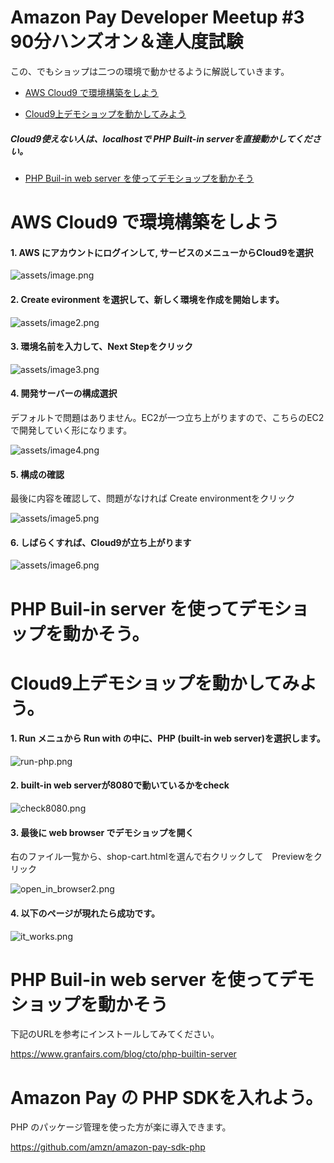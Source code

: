 # Amazon Pay Developer Meetup #3 90分ハンズオン＆達人度試験

この、でもショップは二つの環境で動かせるように解説していきます。


- [AWS Cloud9 で環境構築をしよう](#aws-cloud9-で環境構築をしよう)

- [Cloud9上デモショップを動かしてみよう](Cloud9上デモショップを動かしてみよう)

##### Cloud9使えない人は、localhostで PHP Built-in serverを直接動かしてください。

- [PHP Buil-in web server を使ってデモショップを動かそう](PHP-Buil-in-server-を使ってデモショップを動かそう)



# AWS Cloud9 で環境構築をしよう

#### 1. AWS にアカウントにログインして, サービスのメニューからCloud9を選択

![assets/image.png](assets/image.png)

#### 2. Create evironment を選択して、新しく環境を作成を開始します。

![assets/image2.png](assets/image2.png)

#### 3. 環境名前を入力して、Next Stepをクリック

![assets/image3.png](assets/image3.png)

#### 4. 開発サーバーの構成選択

デフォルトで問題はありません。EC2が一つ立ち上がりますので、こちらのEC2で開発していく形になります。

![assets/image4.png](assets/image4.png)

#### 5. 構成の確認

最後に内容を確認して、問題がなければ Create environmentをクリック

![assets/image5.png](assets/image5.png)

#### 6. しばらくすれば、Cloud9が立ち上がります

![assets/image6.png](assets/image6.png)

# PHP Buil-in server を使ってデモショップを動かそう。


# Cloud9上デモショップを動かしてみよう。

#### 1. Run メニュから Run with の中に、PHP (built-in web server)を選択します。

![run-php.png](assets/run-php.png)

#### 2. built-in web serverが8080で動いているかをcheck

![check8080.png](assets/check8080.png)

#### 3. 最後に web browser でデモショップを開く

右のファイル一覧から、shop-cart.htmlを選んで右クリックして　Previewをクリック

![open_in_browser2.png](assets/open_in_browser2.png)

#### 4. 以下のページが現れたら成功です。

![it_works.png](assets/its_works.png)

# PHP Buil-in web server を使ってデモショップを動かそう

下記のURLを参考にインストールしてみてください。

https://www.granfairs.com/blog/cto/php-builtin-server


# Amazon Pay の PHP SDKを入れよう。

PHP のパッケージ管理を使った方が楽に導入できます。

https://github.com/amzn/amazon-pay-sdk-php
